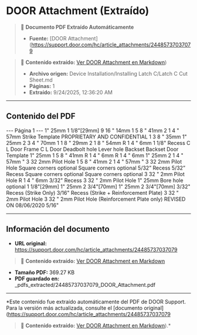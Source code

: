 # DOOR Attachment (Extraído)

> 📄 **Documento PDF Extraído Automáticamente**
> - **Fuente:** [DOOR Attachment](https://support.door.com/hc/article_attachments/24485737037079

> 📄 **Contenido extraído:** [Ver DOOR Attachment en Markdown](./24485737037079_DOOR_Attachment_extracted.md))
> - **Archivo origen:** Device Installation/Installing Latch C/Latch C Cut Sheet.md
> - **Páginas:** 1
> - **Extraído:** 9/24/2025, 12:36:20 AM

---

## Contenido del PDF


--- Página 1 ---
1"   25mm 1 1/8"[29mm] 9 16   "   14mm 1  5 8   "   41mm 2  1 4   "   57mm  Strike Template  PROPRIETARY AND CONFIDENTIAL 1  3 8   "   35mm 1"   25mm 2  3 4   "   70mm 1  1 8   "   29mm 2  1 8   "   54mm R   1 4   "   6mm 1 1/8"   Recess  C L  Door Frame  C L  Door Deadbolt hole Lever hole Backset Backset Door Template  1"   25mm 1  5 8   "   41mm R   1 4   "   6mm R   1 4   "   6mm 1"   25mm 2  1 4   "   57mm " 3 32   2mm  Pilot Hole  1  5 8   "   41mm 2  1 4   "   57mm " 3 32   2mm  Pilot Hole Square corners optional Square corners optional  5/32”   Recess  5/32”   Recess Square corners optional Square corners optional  3 32   "   2mm  Pilot Hole  R   1 4   "   6mm 3/32"   Recess  3 32   "   2mm  Pilot Hole  1"   25mm  Bore hole optional  1 1/8"[29mm] 1"   25mm 2 3/4"[70mm] 1"   25mm 2 3/4"[70mm]  3/32"   Recess   (Strike Only) 3/16"   Recess   (Strike + Reinforcement Plate)  3 32   "   2mm  Pilot Hole  3 32   "   2mm   Pilot Hole  (Reinforcement Plate only)  REVISED ON 08/06/2020  5/16"


---

## Información del documento

- **URL original:** https://support.door.com/hc/article_attachments/24485737037079

> 📄 **Contenido extraído:** [Ver DOOR Attachment en Markdown](./24485737037079_DOOR_Attachment_extracted.md)
- **Tamaño PDF:** 369.27 KB
- **PDF guardado en:** _pdfs_extracted/24485737037079_DOOR_Attachment.pdf

---

*Este contenido fue extraído automáticamente del PDF de DOOR Support. Para la versión más actualizada, consulte el [documento original](https://support.door.com/hc/article_attachments/24485737037079

> 📄 **Contenido extraído:** [Ver DOOR Attachment en Markdown](./24485737037079_DOOR_Attachment_extracted.md)).*
